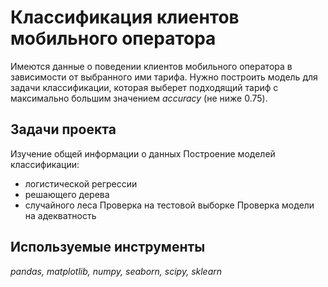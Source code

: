 # Классификация клиентов мобильного оператора

Имеются данные о поведении клиентов мобильного оператора в зависимости от выбранного ими тарифа. Нужно построить модель для задачи классификации, которая выберет подходящий тариф с максимально большим значением *accuracy* (не ниже 0.75). 

## Задачи проекта
Изучение общей информации о данных
Построение моделей классификации:
  - логистической регрессии
  - решающего дерева
  - случайного леса
Проверка на тестовой выборке
Проверка модели на адекватность

## Используемые инструменты
*pandas, matplotlib, numpy, seaborn, scipy, sklearn*
